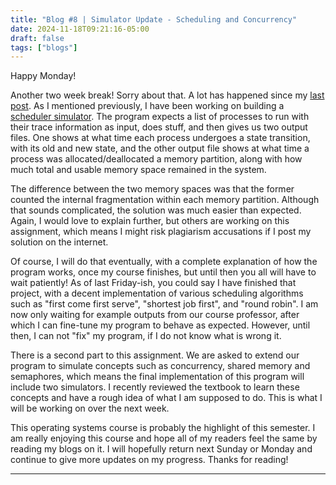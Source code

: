 ```yaml
---
title: "Blog #8 | Simulator Update - Scheduling and Concurrency"
date: 2024-11-18T09:21:16-05:00
draft: false
tags: ["blogs"]
---
```


Happy Monday!

Another two week break! Sorry about that. A lot has happened since my [last post](../blog7). As I mentioned previously, I have been working on building a [scheduler simulator](https://en.wikipedia.org/wiki/Scheduling_(computing)). The program expects a list of processes to run with their trace information as input, does stuff, and then gives us two output files. One shows at what time each process undergoes a state transition, with its old and new state, and the other output file shows at what time a process was allocated/deallocated a memory partition, along with how much total and usable memory space remained in the system. 

The difference between the two memory spaces was that the former counted the internal fragmentation within each memory partition. Although that sounds complicated, the solution was much easier than expected. Again, I would love to explain further, but others are working on this assignment, which means I might risk plagiarism accusations if I post my solution on the internet. 

Of course, I will do that eventually, with a complete explanation of how the program works, once my course finishes, but until then you all will have to wait patiently! As of last Friday-ish, you could say I have finished that project, with a decent implementation of various scheduling algorithms such as "first come first serve", "shortest job first", and "round robin". I am now only waiting for example outputs from our course professor, after which I can fine-tune my program to behave as expected. However, until then, I can not "fix" my program, if I do not know what is wrong it.

There is a second part to this assignment. We are asked to extend our program to simulate concepts such as concurrency, shared memory and semaphores, which means the final implementation of this program will include two simulators. I recently reviewed the textbook to learn these concepts and have a rough idea of what I am supposed to do. This is what I will be working on over the next week.

This operating systems course is probably the highlight of this semester. I am really enjoying this course and hope all of my readers feel the same by reading my blogs on it. I will hopefully return next Sunday or Monday and continue to give more updates on my progress. Thanks for reading!

---